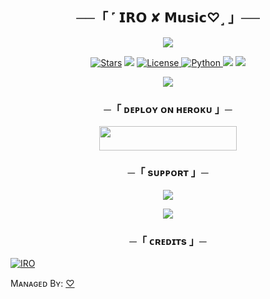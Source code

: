 <h2 align="center">
    ──「 ˹ 𝗜𝗥𝗢 ✘ 𝗠𝘂𝘀𝗶𝗰♡˼ 」──
</h2>

<p align="center">
  <img src="https://te.legra.ph/file/e683ca1f9d1f091bc7f1d.jpg">
</p>

<p align="center">
<a href="https://github.com/Iro09/IRO_MUSI_C/stargazers"><img src="https://img.shields.io/github/stars/Iro09/IRO_MUSI_C?color=black&logo=github&logoColor=black&style=for-the-badge" alt="Stars" /></a>
<a href="https://github.com/Iro09/IRO_MUSI_C/network/members"> <img src="https://img.shields.io/github/forks/Iro09/IRO_MUSI_C?color=black&logo=github&logoColor=black&style=for-the-badge" /></a>
<a href="https://github.com/Iro09/IRO_MUSI_C/blob/master/LICENSE"> <img src="https://img.shields.io/badge/License-MIT-blueviolet?style=for-the-badge" alt="License" /> </a>
<a href="https://www.python.org/"> <img src="https://img.shields.io/badge/Written%20in-Python-orange?style=for-the-badge&logo=python" alt="Python" /> </a>
<a href="https://pypi.org/project/Pyrogram/"> <img src="https://img.shields.io/pypi/v/pyrogram?color=yellow&label=pyrogram&logo=python&logoColor=green&style=for-the-badge" /></a>
<a href="https://github.com/TheAnonymous2005/AnonXMusic/commits/AnonymousR1025"> <img src="https://img.shields.io/github/last-commit/TheAnonymous2005/AnonXMusic?color=blue&logo=github&logoColor=green&style=for-the-badge" /></a>
</p>

<p align="center">
  <img src="https://te.legra.ph/file/8007c78e85990a3cf8a09.jpg">
</p>

<h3 align="center">
    ─「 ᴅᴇᴩʟᴏʏ ᴏɴ ʜᴇʀᴏᴋᴜ 」─
</h3>

<p align="center"><a href="https://dashboard.heroku.com/new?template=https://github.com/Iro09/IRO_MUSI_C"> <img src="https://img.shields.io/badge/Deploy%20On%20Heroku-black?style=for-the-badge&logo=heroku" width="220" height="38.45"/></a></p>

<h3 align="center">
    ─「 sᴜᴩᴩᴏʀᴛ 」─
</h3>

<p align="center">
<a href="https://t.me/iro_x_support"><img src="https://img.shields.io/badge/-Support%20Group-blue.svg?style=for-the-badge&logo=Telegram"></a>
</p>

<p align="center">
<a href="https://t.me/iro_bot_support"><img src="https://img.shields.io/badge/-Support%20Channel-blue.svg?style=for-the-badge&logo=Telegram"></a>
</p>

<h3 align="center">
    ─「 ᴄʀᴇᴅɪᴛs 」─
</h3>

<p align="center">



<a href="https://github.com/Iro09"> <img src="https://img.shields.io/badge/IOR-black?style=for-the-badge&logo=github" alt="IRO" /> </a>


Mᴀɴᴀɢᴇᴅ Bʏ: [♡](https://t.me/Pikk_u)



